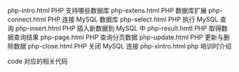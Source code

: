 php-intro.html   PHP 支持哪些数据库
php-extens.html  PHP 数据库扩展
php-connect.html PHP 连接 MySQL 数据库
php-select.html  PHP 执行 MySQL 查询
php-insert.html  PHP 插入新数据到 MySQL 中
php-result.hmtl  PHP 取得数据查询结果
php-page.html    PHP 查询分页数据
php-update.html  PHP 更新与删除数据
php-close.html   PHP 关闭 MySQL 连接
php-xintro.html  php 培训时介绍

code  对应的相关代码